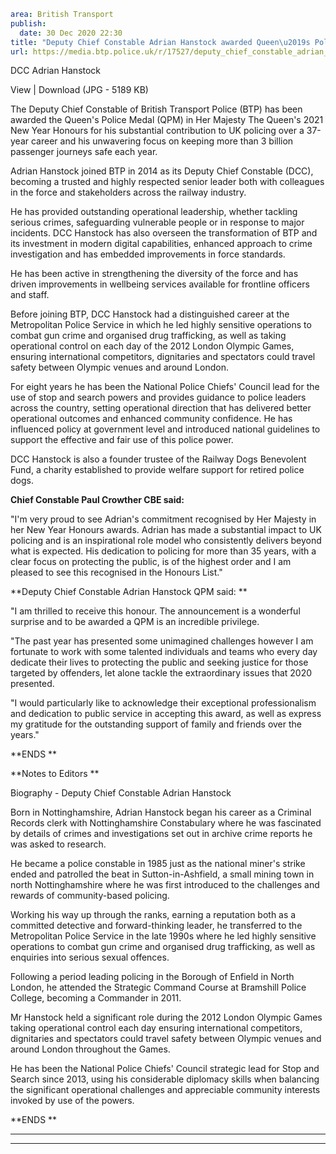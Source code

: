 ```yaml
area: British Transport
publish:
  date: 30 Dec 2020 22:30
title: "Deputy Chief Constable Adrian Hanstock awarded Queen\u2019s Police Medal in 2021 New Year Honours"
url: https://media.btp.police.uk/r/17527/deputy_chief_constable_adrian_hanstock_awarded_qu
```

DCC Adrian Hanstock

View | Download (JPG - 5189 KB)

The Deputy Chief Constable of British Transport Police (BTP) has been awarded the Queen's Police Medal (QPM) in Her Majesty The Queen's 2021 New Year Honours for his substantial contribution to UK policing over a 37-year career and his unwavering focus on keeping more than 3 billion passenger journeys safe each year.

Adrian Hanstock joined BTP in 2014 as its Deputy Chief Constable (DCC), becoming a trusted and highly respected senior leader both with colleagues in the force and stakeholders across the railway industry.

He has provided outstanding operational leadership, whether tackling serious crimes, safeguarding vulnerable people or in response to major incidents. DCC Hanstock has also overseen the transformation of BTP and its investment in modern digital capabilities, enhanced approach to crime investigation and has embedded improvements in force standards.

He has been active in strengthening the diversity of the force and has driven improvements in wellbeing services available for frontline officers and staff.

Before joining BTP, DCC Hanstock had a distinguished career at the Metropolitan Police Service in which he led highly sensitive operations to combat gun crime and organised drug trafficking, as well as taking operational control on each day of the 2012 London Olympic Games, ensuring international competitors, dignitaries and spectators could travel safety between Olympic venues and around London.

For eight years he has been the National Police Chiefs' Council lead for the use of stop and search powers and provides guidance to police leaders across the country, setting operational direction that has delivered better operational outcomes and enhanced community confidence. He has influenced policy at government level and introduced national guidelines to support the effective and fair use of this police power.

DCC Hanstock is also a founder trustee of the Railway Dogs Benevolent Fund, a charity established to provide welfare support for retired police dogs.

**Chief Constable Paul Crowther CBE said:**

"I'm very proud to see Adrian's commitment recognised by Her Majesty in her New Year Honours awards. Adrian has made a substantial impact to UK policing and is an inspirational role model who consistently delivers beyond what is expected. His dedication to policing for more than 35 years, with a clear focus on protecting the public, is of the highest order and I am pleased to see this recognised in the Honours List."

**Deputy Chief Constable Adrian Hanstock QPM said: **

"I am thrilled to receive this honour. The announcement is a wonderful surprise and to be awarded a QPM is an incredible privilege.

"The past year has presented some unimagined challenges however I am fortunate to work with some talented individuals and teams who every day dedicate their lives to protecting the public and seeking justice for those targeted by offenders, let alone tackle the extraordinary issues that 2020 presented.

"I would particularly like to acknowledge their exceptional professionalism and dedication to public service in accepting this award, as well as express my gratitude for the outstanding support of family and friends over the years."

**ENDS **

**Notes to Editors **

Biography - Deputy Chief Constable Adrian Hanstock

Born in Nottinghamshire, Adrian Hanstock began his career as a Criminal Records clerk with Nottinghamshire Constabulary where he was fascinated by details of crimes and investigations set out in archive crime reports he was asked to research.

He became a police constable in 1985 just as the national miner's strike ended and patrolled the beat in Sutton-in-Ashfield, a small mining town in north Nottinghamshire where he was first introduced to the challenges and rewards of community-based policing.

Working his way up through the ranks, earning a reputation both as a committed detective and forward-thinking leader, he transferred to the Metropolitan Police Service in the late 1990s where he led highly sensitive operations to combat gun crime and organised drug trafficking, as well as enquiries into serious sexual offences.

Following a period leading policing in the Borough of Enfield in North London, he attended the Strategic Command Course at Bramshill Police College, becoming a Commander in 2011.

Mr Hanstock held a significant role during the 2012 London Olympic Games taking operational control each day ensuring international competitors, dignitaries and spectators could travel safety between Olympic venues and around London throughout the Games.

He has been the National Police Chiefs' Council strategic lead for Stop and Search since 2013, using his considerable diplomacy skills when balancing the significant operational challenges and appreciable community interests invoked by use of the powers.

**ENDS **

** **

** **
